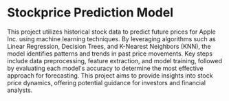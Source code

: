 # Stockprice Prediction Model
This project utilizes historical stock data to predict future prices for Apple Inc. using machine learning techniques. By leveraging algorithms such as Linear Regression, Decision Trees, and K-Nearest Neighbors (KNN), the model identifies patterns and trends in past price movements. Key steps include data preprocessing, feature extraction, and model training, followed by evaluating each model's accuracy to determine the most effective approach for forecasting. This project aims to provide insights into stock price dynamics, offering potential guidance for investors and financial analysts.

